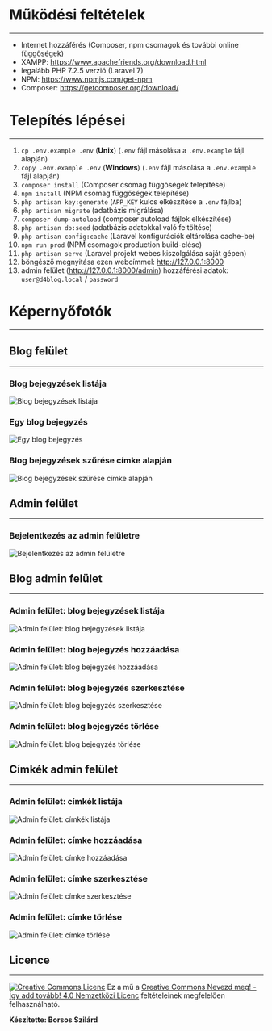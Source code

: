 # Működési feltételek
---------------------

- Internet hozzáférés (Composer, npm csomagok és további online függőségek)
- XAMPP: https://www.apachefriends.org/download.html
- legalább PHP 7.2.5 verzió (Laravel 7)
- NPM: https://www.npmjs.com/get-npm
- Composer: https://getcomposer.org/download/

# Telepítés lépései
-------------------

1. `cp .env.example .env` (**Unix**) (`.env` fájl másolása a `.env.example` fájl alapján)
1. `copy .env.example .env` (**Windows**) (`.env` fájl másolása a `.env.example` fájl alapján)
1. `composer install` (Composer csomag függőségek telepítése)
1. `npm install` (NPM csomag függőségek telepítése)
1. `php artisan key:generate` (`APP_KEY` kulcs elkészítése a `.env` fájlba)
1. `php artisan migrate` (adatbázis migrálása)
1. `composer dump-autoload` (composer autoload fájlok elkészítése)
1. `php artisan db:seed` (adatbázis adatokkal való feltöltése)
1. `php artisan config:cache` (Laravel konfigurációk eltárolása cache-be)
1. `npm run prod` (NPM csomagok production build-elése)
1. `php artisan serve` (Laravel projekt webes kiszolgálása saját gépen)
1. böngésző megnyitása ezen webcímmel: http://127.0.0.1:8000
1. admin felület (http://127.0.0.1:8000/admin) hozzáférési adatok: `user@d4blog.local` / `password`


# Képernyőfotók
---------------

## Blog felület
---------------

### Blog bejegyzések listája
![Blog bejegyzések listája](d4blog_blog_screenshot_01.png)

### Egy blog bejegyzés
![Egy blog bejegyzés](d4blog_blog_screenshot_02.png)

### Blog bejegyzések szűrése címke alapján
![Blog bejegyzések szűrése címke alapján](d4blog_blog_screenshot_03.png)


## Admin felület
----------------


### Bejelentkezés az admin felületre
![Bejelentkezés az admin felületre](d4blog_login_screenshot_01.png)


## Blog admin felület
---------------------


### Admin felület: blog bejegyzések listája
![Admin felület: blog bejegyzések listája](d4blog_admin_blog_screenshot_01.png)

### Admin felület: blog bejegyzés hozzáadása
![Admin felület: blog bejegyzés hozzáadása](d4blog_admin_blog_screenshot_02.png)

### Admin felület: blog bejegyzés szerkesztése
![Admin felület: blog bejegyzés szerkesztése](d4blog_admin_blog_screenshot_03.png)

### Admin felület: blog bejegyzés törlése
![Admin felület: blog bejegyzés törlése](d4blog_admin_blog_screenshot_04.png)


## Címkék admin felület
-----------------------


### Admin felület: címkék listája
![Admin felület: címkék listája](d4blog_admin_tag_screenshot_01.png)

### Admin felület: címke hozzáadása
![Admin felület: címke hozzáadása](d4blog_admin_tag_screenshot_02.png)

### Admin felület: címke szerkesztése
![Admin felület: címke szerkesztése](d4blog_admin_tag_screenshot_03.png)

### Admin felület: címke törlése
![Admin felület: címke törlése](d4blog_admin_tag_screenshot_04.png)

## Licence
----------

<a rel="license" href="http://creativecommons.org/licenses/by-sa/4.0/"><img alt="Creative Commons Licenc" style="border-width:0" src="https://i.creativecommons.org/l/by-sa/4.0/88x31.png" /></a>
Ez a mű a <a rel="license" href="http://creativecommons.org/licenses/by-sa/4.0/">Creative Commons Nevezd meg! - Így add tovább! 4.0 Nemzetközi Licenc</a> feltételeinek megfelelően felhasználható.

**Készítette: Borsos Szilárd**